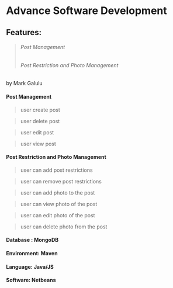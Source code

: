 # Advance Software Development
## Features:
> ###### Post Management
> ###### Post Restriction and Photo Management

by Mark Galulu

#### Post Management
> user create post

> user delete post

> user edit post

> user view post

#### Post Restriction and Photo Management
>user can add post restrictions

> user can remove post restrictions

> user can add photo to the post

> user can view photo of the post

> user can edit photo of the post

> user can delete photo from the post

#### Database : MongoDB
#### Environment: Maven
#### Language: Java/JS
#### Software: Netbeans
